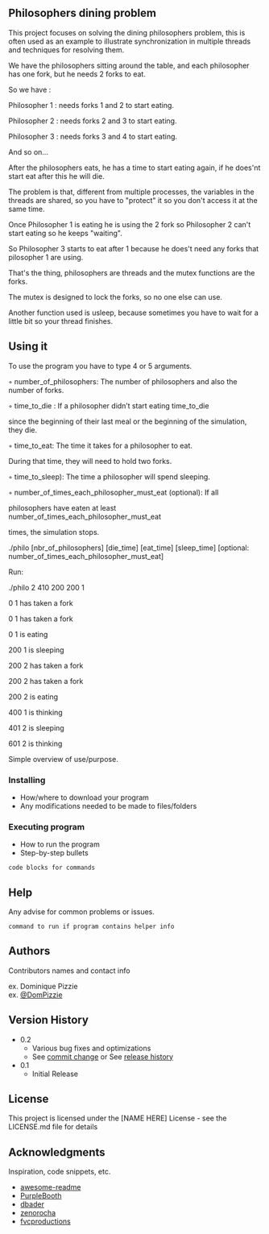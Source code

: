 ## Philosophers dining problem

This project focuses on solving the dining philosophers problem, this is often used as an example to illustrate synchronization in multiple threads and techniques for resolving them.

We have the philosophers sitting around the table, and each philosopher has one fork, but he needs 2 forks to eat.

So we have :

Philosopher 1 : needs forks 1 and 2 to start eating.

Philosopher 2 : needs forks 2 and 3 to start eating.

Philosopher 3 : needs forks 3 and 4 to start eating.

And so on...

After the philosophers eats, he has a time to start eating again, if he does'nt start eat after this he will die.

The problem is that, different from multiple processes, the variables in the threads are shared, so you have to "protect" it so you don't access it at the same time.

Once Philosopher 1 is eating he is using the 2 fork so Philosopher 2 can't start eating so he keeps "waiting".

So Philosopher 3 starts to eat after 1 because he does't need any forks that pilosopher 1 are using.

That's the thing, philosophers are threads and the mutex functions are the forks.

The mutex is designed to lock the forks, so no one else can use.

Another function used is usleep, because sometimes you have to wait for a little bit so your thread finishes.

## Using it

To use the program you have to type 4 or 5 arguments.

◦ number_of_philosophers: The number of philosophers and also the number
of forks.

◦ time_to_die : If a philosopher didn’t start eating time_to_die

since the beginning of their last meal or the beginning of the simulation, they die.

◦ time_to_eat: The time it takes for a philosopher to eat.

During that time, they will need to hold two forks.

◦ time_to_sleep): The time a philosopher will spend sleeping.

◦ number_of_times_each_philosopher_must_eat (optional): If all

philosophers have eaten at least number_of_times_each_philosopher_must_eat

times, the simulation stops.

./philo [nbr_of_philosophers] [die_time] [eat_time] [sleep_time] [optional: number_of_times_each_philosopher_must_eat]

Run:

./philo 2 410 200 200 1

0 1 has taken a fork 

0 1 has taken a fork 

0 1 is eating 

200 1 is sleeping 

200 2 has taken a fork 

200 2 has taken a fork 

200 2 is eating 

400 1 is thinking 

401 2 is sleeping 

601 2 is thinking 

Simple overview of use/purpose.

### Installing

* How/where to download your program
* Any modifications needed to be made to files/folders

### Executing program

* How to run the program
* Step-by-step bullets
```
code blocks for commands
```

## Help

Any advise for common problems or issues.
```
command to run if program contains helper info
```

## Authors

Contributors names and contact info

ex. Dominique Pizzie  
ex. [@DomPizzie](https://twitter.com/dompizzie)

## Version History

* 0.2
    * Various bug fixes and optimizations
    * See [commit change]() or See [release history]()
* 0.1
    * Initial Release

## License

This project is licensed under the [NAME HERE] License - see the LICENSE.md file for details

## Acknowledgments

Inspiration, code snippets, etc.
* [awesome-readme](https://github.com/matiassingers/awesome-readme)
* [PurpleBooth](https://gist.github.com/PurpleBooth/109311bb0361f32d87a2)
* [dbader](https://github.com/dbader/readme-template)
* [zenorocha](https://gist.github.com/zenorocha/4526327)
* [fvcproductions](https://gist.github.com/fvcproductions/1bfc2d4aecb01a834b46)

